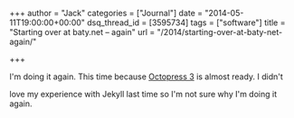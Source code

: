 +++
author = "Jack"
categories = ["Journal"]
date = "2014-05-11T19:00:00+00:00"
dsq_thread_id = [3595734]
tags = ["software"]
title = "Starting over at baty.net – again"
url = "/2014/starting-over-at-baty-net-again/"

+++

I'm doing it again. This time because [Octopress 3][1] is almost ready. I didn't
  
love my experience with Jekyll last time so I'm not sure why I'm doing it again.

 [1]: https://github.com/octopress/octopress